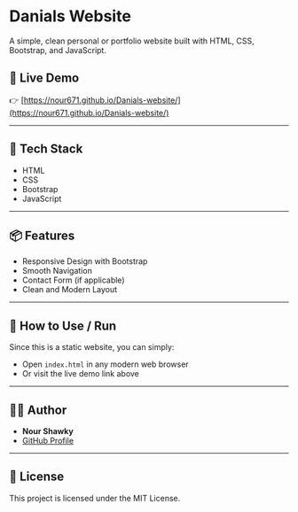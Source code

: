 # Danials Website

A simple, clean personal or portfolio website built with HTML, CSS, Bootstrap, and JavaScript.

## 🚀 Live Demo

👉 [https://nour671.github.io/Danials-website/](https://nour671.github.io/Danials-website/)

---

## 🧰 Tech Stack

- HTML  
- CSS  
- Bootstrap  
- JavaScript  

---

## 📦 Features

- Responsive Design with Bootstrap  
- Smooth Navigation  
- Contact Form (if applicable)  
- Clean and Modern Layout  

---

## 🔧 How to Use / Run

Since this is a static website, you can simply:

- Open `index.html` in any modern web browser  
- Or visit the live demo link above  

---

## 👩‍💻 Author

- **Nour Shawky**  
- [GitHub Profile](https://github.com/nour671)

---

## 📜 License

This project is licensed under the MIT License.
